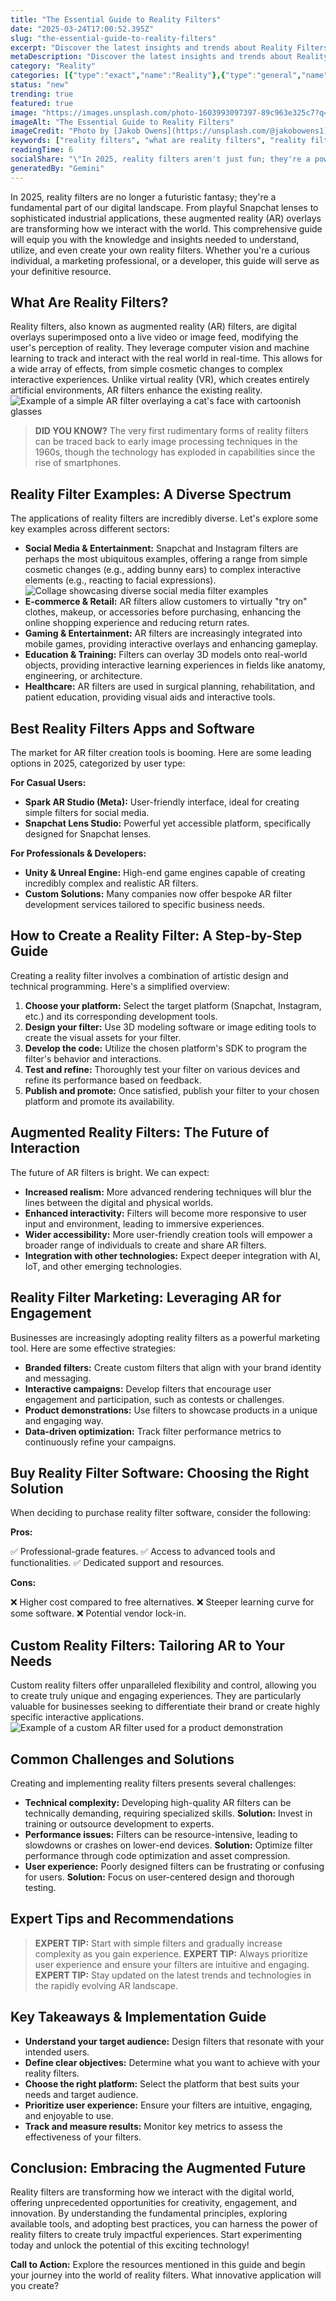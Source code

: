 ```yaml
---
title: "The Essential Guide to Reality Filters"
date: "2025-03-24T17:00:52.395Z"
slug: "the-essential-guide-to-reality-filters"
excerpt: "Discover the latest insights and trends about Reality Filters. This comprehensive guide covers everything you need to know about Reality Filters in 2025."
metaDescription: "Discover the latest insights and trends about Reality Filters. This comprehensive guide covers everything you need to know about Reality Filters in 2025."
category: "Reality"
categories: [{"type":"exact","name":"Reality"},{"type":"general","name":"Cognitive Science"},{"type":"medium","name":"Perception Studies"},{"type":"specific","name":"Sensory Augmentation"},{"type":"niche","name":"Haptic Feedback"}]
status: "new"
trending: true
featured: true
image: "https://images.unsplash.com/photo-1603993097397-89c963e325c7?q=85&w=1200&fit=max&fm=webp&auto=compress"
imageAlt: "The Essential Guide to Reality Filters"
imageCredit: "Photo by [Jakob Owens](https://unsplash.com/@jakobowens1) on Unsplash"
keywords: ["reality filters", "what are reality filters", "reality filter examples", "best reality filters apps", "reality filter software", "how to create a reality filter", "augmented reality filters", "reality filter marketing", "buy reality filter software", "custom reality filters"]
readingTime: 6
socialShare: "\"In 2025, reality filters aren't just fun; they're a powerful tool reshaping commerce, education, and even healthcare.  The future is augmented, and it's already here.\""
generatedBy: "Gemini"
---
```




In 2025, reality filters are no longer a futuristic fantasy; they're a fundamental part of our digital landscape. From playful Snapchat lenses to sophisticated industrial applications, these augmented reality (AR) overlays are transforming how we interact with the world.  This comprehensive guide will equip you with the knowledge and insights needed to understand, utilize, and even create your own reality filters.  Whether you're a curious individual, a marketing professional, or a developer, this guide will serve as your definitive resource.

## What Are Reality Filters?

Reality filters, also known as augmented reality (AR) filters, are digital overlays superimposed onto a live video or image feed, modifying the user's perception of reality.  They leverage computer vision and machine learning to track and interact with the real world in real-time.  This allows for a wide array of effects, from simple cosmetic changes to complex interactive experiences.  Unlike virtual reality (VR), which creates entirely artificial environments, AR filters enhance the existing reality. ![Example of a simple AR filter overlaying a cat's face with cartoonish glasses](https://images.unsplash.com/photo-1622042002773-a6f2913a6e84?q=85&w=1200&fit=max&fm=webp&auto=compress)

> **DID YOU KNOW?** The very first rudimentary forms of reality filters can be traced back to early image processing techniques in the 1960s, though the technology has exploded in capabilities since the rise of smartphones.

## Reality Filter Examples: A Diverse Spectrum

The applications of reality filters are incredibly diverse.  Let's explore some key examples across different sectors:

* **Social Media & Entertainment:**  Snapchat and Instagram filters are perhaps the most ubiquitous examples, offering a range from simple cosmetic changes (e.g., adding bunny ears) to complex interactive elements (e.g., reacting to facial expressions). ![Collage showcasing diverse social media filter examples](https://images.unsplash.com/photo-1605647540924-852290f6b0d5?q=85&w=1200&fit=max&fm=webp&auto=compress)
* **E-commerce & Retail:**  AR filters allow customers to virtually "try on" clothes, makeup, or accessories before purchasing, enhancing the online shopping experience and reducing return rates.
* **Gaming & Entertainment:**  AR filters are increasingly integrated into mobile games, providing interactive overlays and enhancing gameplay.
* **Education & Training:**  Filters can overlay 3D models onto real-world objects, providing interactive learning experiences in fields like anatomy, engineering, or architecture.
* **Healthcare:**  AR filters are used in surgical planning, rehabilitation, and patient education, providing visual aids and interactive tools.

## Best Reality Filters Apps and Software

The market for AR filter creation tools is booming.  Here are some leading options in 2025, categorized by user type:

**For Casual Users:**

* **Spark AR Studio (Meta):**  User-friendly interface, ideal for creating simple filters for social media.
* **Snapchat Lens Studio:**  Powerful yet accessible platform, specifically designed for Snapchat lenses.

**For Professionals & Developers:**

* **Unity & Unreal Engine:**  High-end game engines capable of creating incredibly complex and realistic AR filters.
* **Custom Solutions:** Many companies now offer bespoke AR filter development services tailored to specific business needs.

## How to Create a Reality Filter: A Step-by-Step Guide

Creating a reality filter involves a combination of artistic design and technical programming.  Here's a simplified overview:

1. **Choose your platform:** Select the target platform (Snapchat, Instagram, etc.) and its corresponding development tools.
2. **Design your filter:** Use 3D modeling software or image editing tools to create the visual assets for your filter.
3. **Develop the code:** Utilize the chosen platform's SDK to program the filter's behavior and interactions.
4. **Test and refine:** Thoroughly test your filter on various devices and refine its performance based on feedback.
5. **Publish and promote:** Once satisfied, publish your filter to your chosen platform and promote its availability.

## Augmented Reality Filters: The Future of Interaction

The future of AR filters is bright. We can expect:

* **Increased realism:** More advanced rendering techniques will blur the lines between the digital and physical worlds.
* **Enhanced interactivity:** Filters will become more responsive to user input and environment, leading to immersive experiences.
* **Wider accessibility:** More user-friendly creation tools will empower a broader range of individuals to create and share AR filters.
* **Integration with other technologies:** Expect deeper integration with AI, IoT, and other emerging technologies.

## Reality Filter Marketing: Leveraging AR for Engagement

Businesses are increasingly adopting reality filters as a powerful marketing tool.  Here are some effective strategies:

* **Branded filters:** Create custom filters that align with your brand identity and messaging.
* **Interactive campaigns:**  Develop filters that encourage user engagement and participation, such as contests or challenges.
* **Product demonstrations:** Use filters to showcase products in a unique and engaging way.
* **Data-driven optimization:** Track filter performance metrics to continuously refine your campaigns.

## Buy Reality Filter Software: Choosing the Right Solution

When deciding to purchase reality filter software, consider the following:

**Pros:**

✅  Professional-grade features.
✅  Access to advanced tools and functionalities.
✅  Dedicated support and resources.

**Cons:**

❌  Higher cost compared to free alternatives.
❌  Steeper learning curve for some software.
❌  Potential vendor lock-in.

## Custom Reality Filters: Tailoring AR to Your Needs

Custom reality filters offer unparalleled flexibility and control, allowing you to create truly unique and engaging experiences.  They are particularly valuable for businesses seeking to differentiate their brand or create highly specific interactive applications. ![Example of a custom AR filter used for a product demonstration](https://images.unsplash.com/photo-1549036615-8494fa1ae61c?q=85&w=1200&fit=max&fm=webp&auto=compress)

## Common Challenges and Solutions

Creating and implementing reality filters presents several challenges:

* **Technical complexity:**  Developing high-quality AR filters can be technically demanding, requiring specialized skills.  **Solution:** Invest in training or outsource development to experts.
* **Performance issues:**  Filters can be resource-intensive, leading to slowdowns or crashes on lower-end devices.  **Solution:** Optimize filter performance through code optimization and asset compression.
* **User experience:**  Poorly designed filters can be frustrating or confusing for users.  **Solution:** Focus on user-centered design and thorough testing.

## Expert Tips and Recommendations

> **EXPERT TIP:**  Start with simple filters and gradually increase complexity as you gain experience.
> **EXPERT TIP:**  Always prioritize user experience and ensure your filters are intuitive and engaging.
> **EXPERT TIP:**  Stay updated on the latest trends and technologies in the rapidly evolving AR landscape.

## Key Takeaways & Implementation Guide

* **Understand your target audience:** Design filters that resonate with your intended users.
* **Define clear objectives:** Determine what you want to achieve with your reality filters.
* **Choose the right platform:** Select the platform that best suits your needs and target audience.
* **Prioritize user experience:** Ensure your filters are intuitive, engaging, and enjoyable to use.
* **Track and measure results:** Monitor key metrics to assess the effectiveness of your filters.

## Conclusion: Embracing the Augmented Future

Reality filters are transforming how we interact with the digital world, offering unprecedented opportunities for creativity, engagement, and innovation. By understanding the fundamental principles, exploring available tools, and adopting best practices, you can harness the power of reality filters to create truly impactful experiences.  Start experimenting today and unlock the potential of this exciting technology!

**Call to Action:** Explore the resources mentioned in this guide and begin your journey into the world of reality filters.  What innovative application will you create?

